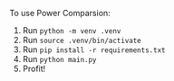 To use Power Comparsion:

1. Run `python -m venv .venv`
2. Run `source .venv/bin/activate`
3. Run `pip install -r requirements.txt`
4. Run `python main.py`
5. Profit!
